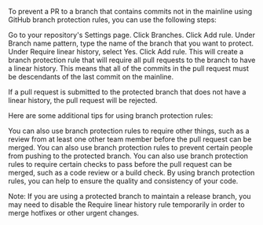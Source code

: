 
To prevent a PR to a branch that contains commits not in the mainline using GitHub branch protection rules, you can use the following steps:

Go to your repository's Settings page.
Click Branches.
Click Add rule.
Under Branch name pattern, type the name of the branch that you want to protect.
Under Require linear history, select Yes.
Click Add rule.
This will create a branch protection rule that will require all pull requests to the branch to have a linear history. This means that all of the commits in the pull request must be descendants of the last commit on the mainline.

If a pull request is submitted to the protected branch that does not have a linear history, the pull request will be rejected.

Here are some additional tips for using branch protection rules:

You can also use branch protection rules to require other things, such as a review from at least one other team member before the pull request can be merged.
You can also use branch protection rules to prevent certain people from pushing to the protected branch.
You can also use branch protection rules to require certain checks to pass before the pull request can be merged, such as a code review or a build check.
By using branch protection rules, you can help to ensure the quality and consistency of your code.

Note: If you are using a protected branch to maintain a release branch, you may need to disable the Require linear history rule temporarily in order to merge hotfixes or other urgent changes.

